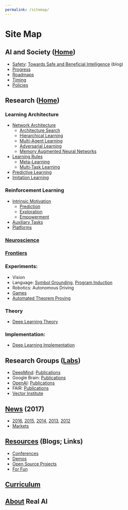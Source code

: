 ```yaml
---
permalink: /sitemap/
---
```

# Site Map

## AI and Society ([Home](http://realai.org))

* [Safety](http://realai.org/safety/): [Towards Safe and Beneficial Intelligence](http://realai.org/blog/towards-safe-and-beneficial-intelligence/) (blog)
* [Progress](http://realai.org/progress/)
* [Roadmaps](http://realai.org/roadmaps/)
* [Timing](http://realai.org/timing/)
* [Policies](http://realai.org/policies/)

## Research ([Home](http://realai.org))

### Learning Architecture

* [Network Architecture](http://realai.org/network-architecture/)
  * [Architecture Search](http://realai.org/architecture-search/)
  * [Hierarchical Learning](http://realai.org/hierarchical-learning/)
  * [Multi-Agent Learning](http://realai.org/multi-agent-learning/)
  * [Adversarial Learning](http://realai.org/adversarial-learning/)
  * [Memory Augmented Neural Networks](http://realai.org/memory-augmented-neural-networks/)
* [Learning Rules](http://realai.org/learning-rules)
  * [Meta-Learning](http://realai.org/meta-learning/)
  * [Multi-Task Learning](http://realai.org/multi-task-learning/)
* [Predictive Learning](http://realai.org/predictive-learning/)
* [Imitation Learning](http://realai.org/imitation-learning/)

### Reinforcement Learning

* [Intrinsic Motivation](http://realai.org/intrinsic-motivation/)
  * [Prediction](http://realai.org/predictive-learning/)
  * [Exploration](http://realai.org/exploration/)
  * [Empowerment](http://realai.org/empowerment/)
* [Auxiliary Tasks](http://realai.org/auxiliary-tasks/)
* [Platforms](http://realai.org/reinforcement-learning-platforms/)

### [Neuroscience](http://realai.org/neuroscience/)

### [Frontiers](http://realai.org/frontiers/)

### Experiments:

* Vision
* Language: [Symbol Grounding](http://realai.org/symbol-grounding/), [Program Induction](http://realai.org/program-induction/)
* Robotics: Autonomous Driving
* [Games](http://realai.org/games/)
* [Automated Theorem Proving](http://realai.org/automated-theorem-proving/)

### Theory

* [Deep Learning Theory](http://realai.org/deep-learning-theory/)

### Implementation:

* [Deep Learning Implementation](http://realai.org/deep-learning-implementation/)

## Research Groups ([Labs](http://realai.org/labs/))

* [DeepMind](http://realai.org/labs/deepmind/): [Publications](http://realai.org/labs/deepmind/publications/)
* Google Brain: [Publications](http://realai.org/labs/google-brain/publications/)
* [OpenAI](http://realai.org/labs/openai): [Publications](http://realai.org/labs/openai/publications/)
* FAIR: [Publications](http://realai.org/labs/fair/publications/)
* [Vector Institute](http://realai.org/labs/vector-institute/)

## [News](http://realai.org/news/) (2017)

* [2016](http://realai.org/news/2016/), [2015](http://realai.org/news/2015/), [2014](http://realai.org/news/2014/), [2013](http://realai.org/news/2013/), [2012](http://realai.org/news/2012/)
* [Markets](http://realai.org/news/markets/)

## [Resources](http://realai.org/resources/) (Blogs; Links)

* [Conferences](http://realai.org/conferences/)
* [Demos](http://realai.org/resources/demos)
* [Open Source Projects](http://realai.org/resources/open-source-projects/)
* [For Fun](http://realai.org/resources/for-fun/)

## [Curriculum](http://realai.org/curriculum/)

## [About](http://realai.org/about/) Real AI
